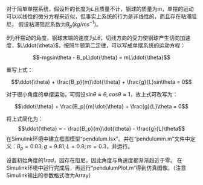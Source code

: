 对于简单单摆系统，假设杆的长度为$L$且质量不计，钢球的质量为$m$，单摆的运动可以以线性的微分方程来近似，但事实上系统的行为是非线性的，而且存在粘滞阻尼，
假设粘滞阻尼系数为${B_p}(kg/ms^{-1})$。

$\theta$为杆摆动的角度，钢球末端的速度为$L\dot{\theta}$，切线方向的受力使钢球产生切向加速度，$L\ddot{\theta}$，按照牛顿第二定律，可以写成单摆系统的运动方程：

$$-mgsin\theta - B_pL\dot{\theta} = mL\ddot{\theta}$$

重写上式：

$$\ddot{\theta} + \frac{B_p}{m}\dot{\theta} + \frac{g}{L}sin\theta = 0$$

对于很小角度的单摆运动，可假设$sin\theta \approx \theta, cos\theta \approx 1$，故上式可改写为：

$$\ddot{\theta} + \frac{B_p}{m}\dot{\theta} + \frac{g}{L}\theta = 0$$

将上式简化为：
$$\ddot{\theta} = - \frac{B_p}{m}\dot{\theta} - \frac{g}{L}\theta$$
在Simulink环境中建立框图模型“pendulum.lsx”。并在“pendulumm.m”文件中定义：$B_p=0.03;g=9.81;L=0.8;m=0.3$，并运行。

设置初始角度的$1rad$，因存在阻尼，因此角度与角速度都渐渐趋近于零。
在Simulink环境中运行完成后，再运行“pendulumPlot.m”得到仿真图像。（注意Simulink输出的参数格式改为Array）
